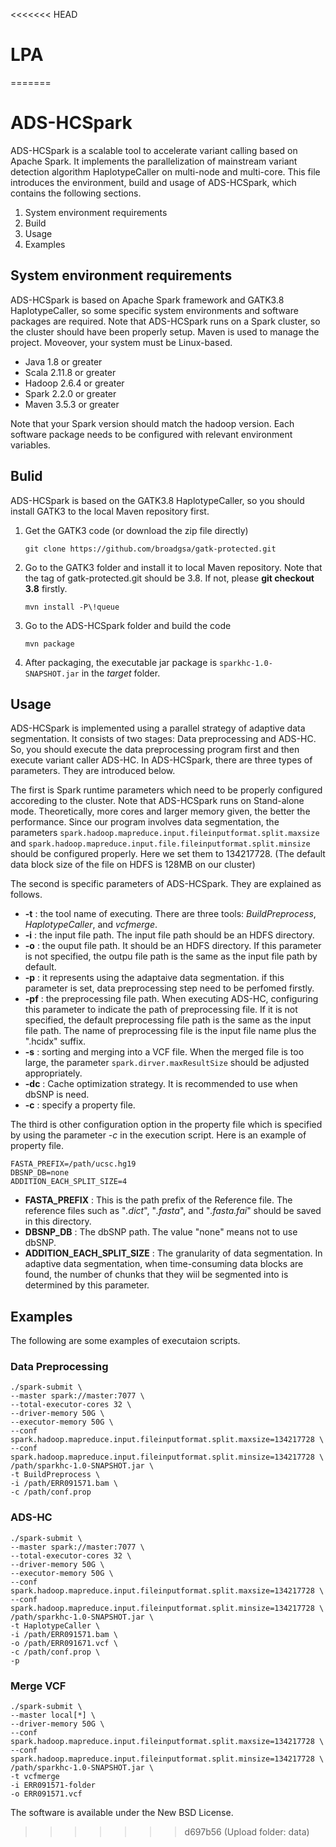 <<<<<<< HEAD
# LPA
=======
# ADS-HCSpark

ADS-HCSpark is a scalable tool to accelerate variant calling based on Apache Spark. It implements the parallelization of mainstream variant detection algorithm HaplotypeCaller on multi-node and multi-core. This file introduces the environment, build and usage of ADS-HCSpark, which contains the following sections.

1. System environment requirements
2. Build
3. Usage
4. Examples

## System environment requirements

ADS-HCSpark is based on Apache Spark framework and GATK3.8 HaplotypeCaller, so some specific system environments and software packages are required. Note that ADS-HCSpark runs on a Spark cluster, so the cluster should have been properly setup. Maven is used to manage the project. Moveover, your system must be Linux-based.

*  Java 1.8 or greater
*  Scala 2.11.8 or greater
*  Hadoop 2.6.4 or greater
*  Spark 2.2.0 or greater
*  Maven 3.5.3 or greater

Note that your Spark version should match the hadoop version. Each software package needs to be configured with relevant environment variables.

## Bulid

ADS-HCSpark is based on the GATK3.8 HaplotypeCaller, so you should install GATK3 to the local Maven repository first.

1. Get the GATK3 code (or download the zip file directly) 

   ```
   git clone https://github.com/broadgsa/gatk-protected.git
   ```

2. Go to the GATK3 folder and install it to local Maven repository. Note that the tag of gatk-protected.git  should be 3.8. If not, please  **git checkout 3.8** firstly.

   ``` 
   mvn install -P\!queue
   ```

3. Go to the ADS-HCSpark folder and build the code

   ```
   mvn package
   ```

4. After packaging, the executable jar package is `sparkhc-1.0-SNAPSHOT.jar` in the *target* folder.

## Usage

ADS-HCSpark is implemented using a parallel strategy of adaptive data segmentation. It consists of two stages: Data preprocessing and ADS-HC. So, you should execute the data preprocessing program first and then execute variant caller ADS-HC. In ADS-HCSpark, there are three types of parameters. They are introduced below. 

The first is Spark runtime parameters which need to be properly configured accoreding to the cluster. Note that ADS-HCSpark runs on Stand-alone mode. Theoretically, more cores and larger memory given, the better the performance. Since our program involves data segmentation, the parameters `spark.hadoop.mapreduce.input.fileinputformat.split.maxsize` and `spark.hadoop.mapreduce.input.file.fileinputformat.split.minsize` should be configured properly. Here we set them to 134217728. (The default data block size of the file on HDFS is 128MB on our cluster)

The second is specific parameters of ADS-HCSpark. They are explained as follows.

* **-t** : the tool name of executing. There are three tools: *BuildPreprocess*, *HaplotypeCaller*, and *vcfmerge*.
* **-i** : the input file path. The input file path should be an HDFS directory.
* **-o** : the ouput file path. It should be an HDFS directory. If this parameter is not specified, the outpu file path is the same as the input file path by default. 
* **-p** : it represents using the adaptaive data segmentation. if this parameter is set, data preprocessing step need to be perfomed firstly.
* **-pf** : the preprocessing file path. When executing ADS-HC, configuring this parameter to indicate the path of preprocessing file. If it is not specified, the default preprocessing file path is the same as the input file path. The name of preprocessing file is the input file name plus the ".hcidx" suffix.
* **-s** : sorting and merging into a VCF file. When the merged file is too large, the parameter `spark.dirver.maxResultSize` should be adjusted appropriately. 
* **-dc** : Cache optimization strategy. It is recommended to use when dbSNP is need.
* **-c** :  specify a property file. 

The third is other configuration option in the property file which is specified by using the  parameter *-c*  in the execution script. Here is an example of property file.

```
FASTA_PREFIX=/path/ucsc.hg19
DBSNP_DB=none
ADDITION_EACH_SPLIT_SIZE=4
```

* **FASTA_PREFIX** : This is the path prefix of the Reference file.  The reference files such as "*.dict*", "*.fasta*", and "*.fasta.fai*"  should be saved in this directory.  
* **DBSNP_DB** : The dbSNP path. The value "none" means not to use dbSNP.
* **ADDITION_EACH_SPLIT_SIZE** : The granularity of data segmentation. In adaptive data segmentation, when time-consuming data blocks are found, the number of chunks that they wiil be segmented into is determined by this parameter. 

## Examples

The following are some examples of executaion scripts.

### Data Preprocessing

```
./spark-submit \
--master spark://master:7077 \
--total-executor-cores 32 \
--driver-memory 50G \
--executor-memory 50G \
--conf spark.hadoop.mapreduce.input.fileinputformat.split.maxsize=134217728 \
--conf spark.hadoop.mapreduce.input.fileinputformat.split.minsize=134217728 \
/path/sparkhc-1.0-SNAPSHOT.jar \
-t BuildPreprocess \ 
-i /path/ERR091571.bam \
-c /path/conf.prop
```

### ADS-HC

```
./spark-submit \
--master spark://master:7077 \
--total-executor-cores 32 \
--driver-memory 50G \
--executor-memory 50G \
--conf spark.hadoop.mapreduce.input.fileinputformat.split.maxsize=134217728 \
--conf spark.hadoop.mapreduce.input.fileinputformat.split.minsize=134217728 \
/path/sparkhc-1.0-SNAPSHOT.jar \
-t HaplotypeCaller \
-i /path/ERR091571.bam \
-o /path/ERR091671.vcf \
-c /path/conf.prop \
-p
```

### Merge VCF

```
./spark-submit \
--master local[*] \
--driver-memory 50G \	
--conf spark.hadoop.mapreduce.input.fileinputformat.split.maxsize=134217728 \
--conf spark.hadoop.mapreduce.input.fileinputformat.split.minsize=134217728 \
/path/sparkhc-1.0-SNAPSHOT.jar \
-t vcfmerge
-i ERR091571-folder
-o ERR091571.vcf
```

The software is available under the New BSD License.
>>>>>>> d697b56 (Upload folder: data)
